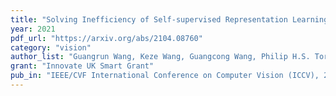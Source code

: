 ```yaml
---
title: "Solving Inefficiency of Self-supervised Representation Learning"
year: 2021
pdf_url: "https://arxiv.org/abs/2104.08760"
category: "vision"
author_list: "Guangrun Wang, Keze Wang, Guangcong Wang, Philip H.S. Torr, and Liang Lin"
grant: "Innovate UK Smart Grant"
pub_in: "IEEE/CVF International Conference on Computer Vision (ICCV), 2021"
---
```

